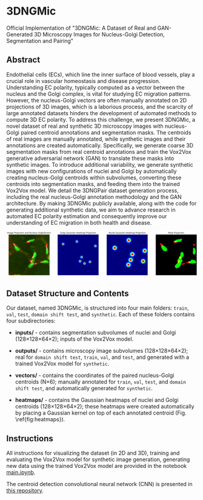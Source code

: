 # 3DNGMic
Official Implementation of "3DNGMic: A Dataset of Real and GAN-Generated 3D Microscopy Images for Nucleus-Golgi Detection, Segmentation and Pairing"

## Abstract

Endothelial cells (ECs), which line the inner surface of blood vessels, play a crucial role in vascular homeostasis and disease progression. Understanding EC polarity, typically computed as a vector between the nucleus and the Golgi complex, is vital for studying EC migration patterns. However, the nucleus-Golgi vectors are often manually annotated on 2D projections of 3D images, which is a laborious process, and the scarcity of large annotated datasets hinders the development of automated methods to compute 3D EC polarity. To address this challenge, we present 3DNGMic, a novel dataset of real and synthetic 3D microscopy images with nucleus-Golgi paired centroid annotations and segmentation masks. The centroids of real images are manually annotated, while synthetic images and their annotations are created automatically. Specifically, we generate coarse 3D segmentation masks from real centroid annotations and train the Vox2Vox generative adversarial network (GAN) to translate these masks into synthetic images. To introduce additional variability, we generate synthetic images with new configurations of nuclei and Golgi by automatically creating nucleus-Golgi centroids within subvolumes, converting these centroids into segmentation masks, and feeding them into the trained Vox2Vox model. We detail the 3DNGPair dataset generation process, including the real nucleus-Golgi annotation methodology and the GAN architecture. By making 3DNGMic publicly available, along with the code for generating additional synthetic data, we aim to advance research in automated EC polarity estimation and consequently improve our understanding of EC migration in both health and disease.

![](https://github.com/HemaxiN/3DNGMic/blob/main/images/example_dataset.JPG)


## Dataset Structure and Contents

Our dataset, named 3DNGMic, is structured into four main folders: `train`, `val`, `test`, `domain shift test`, and `synthetic`. Each of these folders contains four subdirectories:

- **inputs/** - contains segmentation subvolumes of nuclei and Golgi (128×128×64×2); inputs of the Vox2Vox model.

- **outputs/** - contains microscopy image subvolumes (128×128×64×2); real for `domain shift test`, `train`, `val`, and `test`, and generated with a trained Vox2Vox model for `synthetic`.

- **vectors/** - contains the coordinates of the paired nucleus-Golgi centroids (N×6); manually annotated for `train`, `val`, `test`, and `domain shift test`, and automatically generated for `synthetic`.

- **heatmaps/** - contains the Gaussian heatmaps of nuclei and Golgi centroids (128×128×64×2); these heatmaps were created automatically by placing a Gaussian kernel on top of each annotated centroid (Fig. \ref{fig:heatmaps}).


## Instructions

All instructions for visualizing the dataset (in 2D and 3D), training and evaluating the Vox2Vox model for synthetic image generation, generating new data using the trained Vox2Vox model are provided in the notebook [main.ipynb](./main.ipynb).

The centroid detection convolutional neural network (CNN) is presented in [this repository](https://github.com/HemaxiN/Polarity-Vectors).
